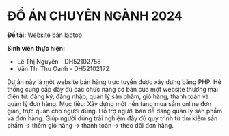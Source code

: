 # ĐỒ ÁN CHUYÊN NGÀNH 2024  

**Đề tài:** Website bán laptop  

**Sinh viên thực hiện:**  
- Lê Thị Nguyên - DH52102758  
- Văn Thị Thu Oanh - DH52102172  

Dự án này là một website bán hàng trực tuyến được xây dựng bằng PHP.
Hệ thống cung cấp đầy đủ các chức năng cơ bản của một website thương mại điện tử: đăng ký, đăng nhập, quản lý sản phẩm, giỏ hàng, thanh toán và quản lý đơn hàng.
Mục tiêu:
Xây dựng một nền tảng mua sắm online đơn giản, trực quan cho người dùng.
Hỗ trợ người bán dễ dàng quản lý sản phẩm và đơn hàng.
Giúp người dùng trải nghiệm đầy đủ quy trình từ tìm kiếm sản phẩm → thêm giỏ hàng → thanh toán → theo dõi đơn hàng.

